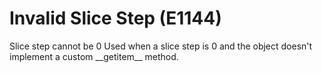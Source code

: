 # Invalid Slice Step (E1144)

Slice step cannot be 0 Used when a slice step is 0 and the object
doesn't implement a custom \_\_getitem\_\_ method.
